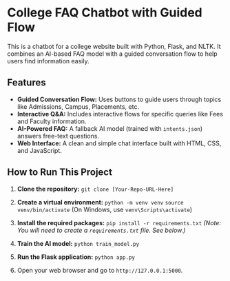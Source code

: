 # College FAQ Chatbot with Guided Flow

This is a chatbot for a college website built with Python, Flask, and NLTK. It combines an AI-based FAQ model with a guided conversation flow to help users find information easily.

## Features
- **Guided Conversation Flow:** Uses buttons to guide users through topics like Admissions, Campus, Placements, etc.
- **Interactive Q&A:** Includes interactive flows for specific queries like Fees and Faculty information.
- **AI-Powered FAQ:** A fallback AI model (trained with `intents.json`) answers free-text questions.
- **Web Interface:** A clean and simple chat interface built with HTML, CSS, and JavaScript.

## How to Run This Project

1.  **Clone the repository:**
    `git clone [Your-Repo-URL-Here]`

2.  **Create a virtual environment:**
    `python -m venv venv`
    `source venv/bin/activate`  (On Windows, use `venv\Scripts\activate`)

3.  **Install the required packages:**
    `pip install -r requirements.txt` 
    *(Note: You will need to create a `requirements.txt` file. See below.)*

4.  **Train the AI model:**
    `python train_model.py`

5.  **Run the Flask application:**
    `python app.py`

6.  Open your web browser and go to `http://127.0.0.1:5000`.